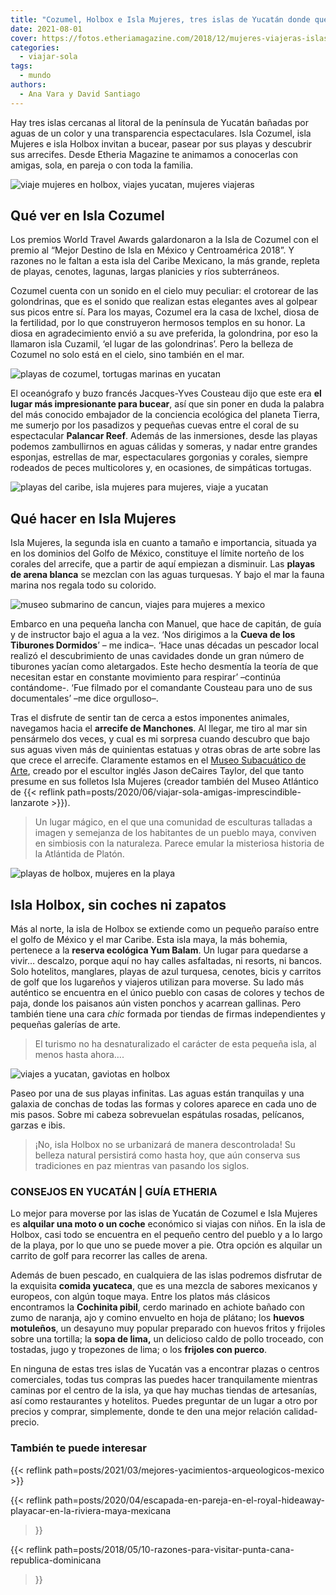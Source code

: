 ```yaml
---
title: "Cozumel, Holbox e Isla Mujeres, tres islas de Yucatán donde querrás quedarte a vivir"
date: 2021-08-01
cover: https://fotos.etheriamagazine.com/2018/12/mujeres-viajeras-islas-yucatan.jpg
categories: 
  - viajar-sola
tags: 
  - mundo
authors: 
  - Ana Vara y David Santiago
---
```


Hay tres islas cercanas al litoral de la península de Yucatán bañadas por aguas de un color y una transparencia espectaculares. Isla Cozumel, isla Mujeres e isla Holbox invitan a bucear, pasear por sus playas y descubrir sus arrecifes. Desde Etheria Magazine te animamos a conocerlas con amigas, sola, en pareja o con toda la familia.

![viaje mujeres en holbox, viajes yucatan, mujeres viajeras](https://fotos.etheriamagazine.com/2018/12/Mujeres-viajeras-Yucatan.jpg "Relax en la isla de Holbox.")

## Qué ver en Isla Cozumel

Los premios World Travel Awards galardonaron a la Isla de Cozumel con el premio al 
“Mejor Destino de Isla en México y Centroamérica 2018”. Y razones no le faltan a esta 
isla del Caribe Mexicano, la más grande, repleta de playas, cenotes, lagunas, largas 
planicies y ríos subterráneos. 

Cozumel cuenta con un sonido en el cielo muy peculiar: el crotorear de las golondrinas, 
que es el sonido que realizan estas elegantes aves al golpear sus picos entre sí. Para 
los mayas, Cozumel era la casa de Ixchel, diosa de la fertilidad, por lo que 
construyeron hermosos templos en su honor. La diosa en agradecimiento envió a su ave 
preferida, la golondrina, por eso la llamaron isla Cuzamil, ‘el lugar de las 
golondrinas’. Pero la belleza de Cozumel no solo está en el cielo, sino también en el 
mar. 

![playas de cozumel, tortugas marinas en yucatan](https://fotos.etheriamagazine.com/2018/12/viajes-yucatan-mujeres-tortugas.jpg "Playas infinitas y tortugas marinas forman parte del paisaje de Cozumel.")

El oceanógrafo y buzo francés Jacques-Yves Cousteau dijo que este era **el lugar más 
impresionante para bucear**, así que sin poner en duda la palabra del más conocido 
embajador de la conciencia ecológica del planeta Tierra, me sumerjo por los pasadizos y 
pequeñas cuevas entre el coral de su espectacular **Palancar Reef**. Además de las 
inmersiones, desde las playas podemos zambullirnos en aguas cálidas y someras, y nadar 
entre grandes esponjas, estrellas de mar, espectaculares gorgonias y corales, siempre 
rodeados de peces multicolores y, en ocasiones, de simpáticas tortugas. 

![playas del caribe, isla mujeres para mujeres, viaje a yucatan](https://fotos.etheriamagazine.com/2018/12/mujeres-viajeras-islas-yucatan.jpg "La diversión está asegurada en Isla Mujeres.")

## Qué hacer en Isla Mujeres

Isla Mujeres, la segunda isla en cuanto a tamaño e importancia, situada ya en los 
dominios del Golfo de México, constituye el límite norteño de los corales del arrecife, 
que a partir de aquí empiezan a disminuir. Las **playas de arena blanca** se mezclan con 
las aguas turquesas. Y bajo el mar la fauna marina nos regala todo su colorido. 

![museo submarino de cancun, viajes para mujeres a mexico](https://fotos.etheriamagazine.com/2018/12/Mujeres-viajeras-Yucatan-museo-submarino.jpg "Museo Subacuático de Arte en Cancún (MUSA).")

Embarco en una pequeña lancha con Manuel, que hace de capitán, de guía y de instructor 
bajo el agua a la vez. ‘Nos dirigimos a la **Cueva de los Tiburones Dormidos**’ – me 
indica–. ‘Hace unas décadas un pescador local realizó el descubrimiento de unas 
cavidades donde un gran número de tiburones yacían como aletargados. Este hecho 
desmentía la teoría de que necesitan estar en constante movimiento para respirar’ 
–continúa contándome-. ‘Fue filmado por el comandante Cousteau para uno de sus 
documentales’ –me dice orgulloso–. 

Tras el disfrute de sentir tan de cerca a estos imponentes animales, navegamos hacia el 
**arrecife de Manchones**. Al llegar, me tiro al mar sin pensármelo dos veces, y cual es 
mi sorpresa cuando descubro que bajo sus aguas viven más de quinientas estatuas y otras 
obras de arte sobre las que crece el arrecife. Claramente estamos en el [Museo 
Subacuático de Arte](https://musamexico.org/es/), creado por el escultor inglés Jason 
deCaires Taylor, del que tanto presume en sus folletos Isla Mujeres (creador también del 
Museo Atlántico de {{< reflink 
path=posts/2020/06/viajar-sola-amigas-imprescindible-lanzarote >}}). 

> Un lugar mágico, en el que una comunidad de esculturas talladas a imagen y semejanza de 
> los habitantes de un pueblo maya, conviven en simbiosis con la naturaleza. Parece emular 
> la misteriosa historia de la Atlántida de Platón. 

![playas de holbox, mujeres en la playa](https://fotos.etheriamagazine.com/2018/12/que-ver-en-yucatan.jpg "Las cristalinas aguas de Holbox son una invitación constante al baño.")

## Isla Holbox, sin coches ni zapatos

Más al norte, la isla de Holbox se extiende como un pequeño paraíso entre el golfo de 
México y el mar Caribe. Esta isla maya, la más bohemia, pertenece a la **reserva 
ecológica Yum Balam**. Un lugar para quedarse a vivir… descalzo, porque aquí no hay 
calles asfaltadas, ni resorts, ni bancos. Solo hotelitos, manglares, playas de azul 
turquesa, cenotes, bicis y carritos de golf que los lugareños y viajeros utilizan para 
moverse. Su lado más auténtico se encuentra en el único pueblo con casas de colores y 
techos de paja, donde los paisanos aún visten ponchos y acarrean gallinas. Pero también 
tiene una cara _chic_ formada por tiendas de firmas independientes y pequeñas galerías 
de arte. 

> El turismo no ha desnaturalizado el carácter de esta pequeña isla, al menos hasta 
> ahora…. 

![viajes a yucatan, gaviotas en holbox](https://fotos.etheriamagazine.com/2018/12/yucatan-viajes-mexico.jpg "Las gaviotas forman parte del paisaje en Holbox (Yucatán, México).")

Paseo por una de sus playas infinitas. Las aguas están tranquilas y una galaxia de 
conchas de todas las formas y colores aparece en cada uno de mis pasos. Sobre mi cabeza 
sobrevuelan espátulas rosadas, pelícanos, garzas e ibis. 

> ¡No, isla Holbox no se urbanizará de manera descontrolada! Su belleza natural persistirá 
> como hasta hoy, que aún conserva sus tradiciones en paz mientras van pasando los siglos. 

### CONSEJOS EN YUCATÁN | GUÍA ETHERIA

Lo mejor para moverse por las islas de Yucatán de Cozumel e Isla Mujeres es **alquilar 
una moto o un coche** económico si viajas con niños. En la isla de Holbox, casi todo se 
encuentra en el pequeño centro del pueblo y a lo largo de la playa, por lo que uno se 
puede mover a pie. Otra opción es alquilar un carrito de golf para recorrer las calles 
de arena. 

Además de buen pescado, en cualquiera de las islas podremos disfrutar de la exquisita 
**comida yucateca**, que es una mezcla de sabores mexicanos y europeos, con algún toque 
maya. Entre los platos más clásicos encontramos la **Cochinita pibil**, cerdo marinado 
en achiote bañado con zumo de naranja, ajo y comino envuelto en hoja de plátano; los 
**huevos motuleños**, un desayuno muy popular preparado con huevos fritos y frijoles 
sobre una tortilla; la **sopa de lima,** un delicioso caldo de pollo troceado, con 
tostadas, jugo y tropezones de lima; o los **frijoles con puerco**. 

En ninguna de estas tres islas de Yucatán vas a encontrar plazas o centros comerciales, 
todas tus compras las puedes hacer tranquilamente mientras caminas por el centro de la 
isla, ya que hay muchas tiendas de artesanías, así como restaurantes y hotelitos. Puedes 
preguntar de un lugar a otro por precios y comprar, simplemente, donde te den una mejor 
relación calidad-precio. 

### También te puede interesar

{{< reflink path=posts/2021/03/mejores-yacimientos-arqueologicos-mexico >}} 

{{< reflink 
path=posts/2020/04/escapada-en-pareja-en-el-royal-hideaway-playacar-en-la-riviera-maya-mexicana 
>}} 

{{< reflink path=posts/2018/05/10-razones-para-visitar-punta-cana-republica-dominicana 
>}}
